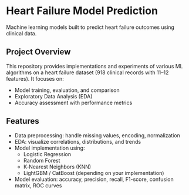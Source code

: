 # Heart Failure Model Prediction

Machine learning models built to predict heart failure outcomes using clinical data.

## Project Overview

This repository provides implementations and experiments of various ML algorithms on a heart failure dataset (918 clinical records with 11–12 features). It focuses on:

- Model training, evaluation, and comparison
- Exploratory Data Analysis (EDA)
- Accuracy assessment with performance metrics

## Features

- Data preprocessing: handle missing values, encoding, normalization
- EDA: visualize correlations, distributions, and trends
- Model implementation using:
  - Logistic Regression
  - Random Forest
  - K‑Nearest Neighbors (KNN)
  - LightGBM / CatBoost (depending on your implementation)
- Model evaluation: accuracy, precision, recall, F1-score, confusion matrix, ROC curves
